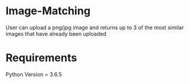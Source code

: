 # Image-Matching
User can upload a png/jpg image and returns up to 3 of the most similar images that have already been uploaded

# Requirements
Python Version = 3.6.5

